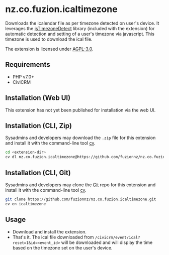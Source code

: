 # nz.co.fuzion.icaltimezone

Downloads the icalendar file as per timezone detected on user's device. It leverages the [jsTimezoneDetect](https://github.com/pellepim/jstimezonedetect) library (included with the extension) for automatic detection and setting of a user's timezone via javascript. This timezone is used to download the ical file.


The extension is licensed under [AGPL-3.0](LICENSE.txt).

## Requirements

* PHP v7.0+
* CiviCRM

## Installation (Web UI)

This extension has not yet been published for installation via the web UI.

## Installation (CLI, Zip)

Sysadmins and developers may download the `.zip` file for this extension and
install it with the command-line tool [cv](https://github.com/civicrm/cv).

```bash
cd <extension-dir>
cv dl nz.co.fuzion.icaltimezone@https://github.com/fuzionnz/nz.co.fuzion.icaltimezone/archive/master.zip
```

## Installation (CLI, Git)

Sysadmins and developers may clone the [Git](https://en.wikipedia.org/wiki/Git) repo for this extension and
install it with the command-line tool [cv](https://github.com/civicrm/cv).

```bash
git clone https://github.com/fuzionnz/nz.co.fuzion.icaltimezone.git
cv en icaltimezone
```

## Usage

- Download and install the extension.
- That's it. The ical file downloaded from `/civicrm/event/ical?reset=1&id=<event_id>` will be downloaded and will display the time based on the timezone set on the user's device.

